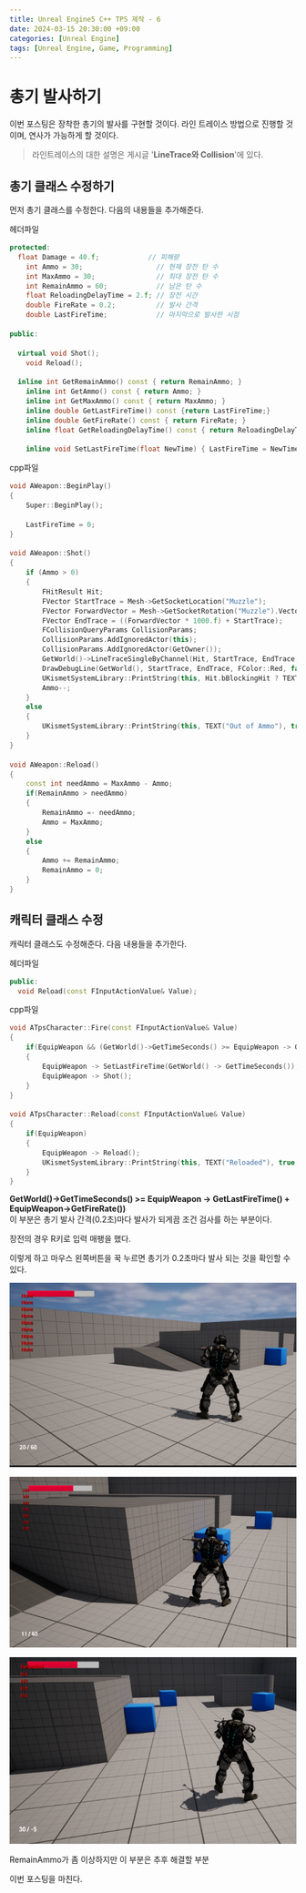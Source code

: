 ```yaml
---
title: Unreal Engine5 C++ TPS 제작 - 6
date: 2024-03-15 20:30:00 +09:00
categories: [Unreal Engine]
tags: [Unreal Engine, Game, Programming]
---
```


# 총기 발사하기

이번 포스팅은 장착한 총기의 발사를 구현할 것이다.
라인 트레이스 방법으로 진행할 것이며, 연사가 가능하게 할 것이다.

> 라인트레이스의 대한 설명은 게시글 '**LineTrace와 Collision**'에 있다.

## 총기 클래스 수정하기
먼저 총기 클래스를 수정한다. 다음의 내용들을 추가해준다.

헤더파일
```cpp
protected:
  float Damage = 40.f;            // 피해량
	int Ammo = 30;                  // 현재 장전 탄 수
	int MaxAmmo = 30;               // 최대 장전 탄 수
	int RemainAmmo = 60;            // 남은 탄 수
	float ReloadingDelayTime = 2.f; // 장전 시간
	double FireRate = 0.2;          // 발사 간격
	double LastFireTime;            // 마지막으로 발사한 시점
	
public:

  virtual void Shot();            
	void Reload();

  inline int GetRemainAmmo() const { return RemainAmmo; }
	inline int GetAmmo() const { return Ammo; }
	inline int GetMaxAmmo() const { return MaxAmmo; }
	inline double GetLastFireTime() const {return LastFireTime;}
	inline double GetFireRate() const { return FireRate; }
	inline float GetReloadingDelayTime() const { return ReloadingDelayTime; }
	
	inline void SetLastFireTime(float NewTime) { LastFireTime = NewTime; }
```

cpp파일
```cpp
void AWeapon::BeginPlay()
{
	Super::BeginPlay();

	LastFireTime = 0;
}

void AWeapon::Shot()
{
	if (Ammo > 0)
	{
		FHitResult Hit;
		FVector StartTrace = Mesh->GetSocketLocation("Muzzle");
		FVector ForwardVector = Mesh->GetSocketRotation("Muzzle").Vector();
		FVector EndTrace = ((ForwardVector * 1000.f) + StartTrace);
		FCollisionQueryParams CollisionParams;
		CollisionParams.AddIgnoredActor(this);
		CollisionParams.AddIgnoredActor(GetOwner());
		GetWorld()->LineTraceSingleByChannel(Hit, StartTrace, EndTrace, ECC_Visibility, CollisionParams);
		DrawDebugLine(GetWorld(), StartTrace, EndTrace, FColor::Red, false, 1, 0, 1);
		UKismetSystemLibrary::PrintString(this, Hit.bBlockingHit ? TEXT("Hit"):TEXT("None"), true, false, FLinearColor::Red, 1.f);
		Ammo--;
	}
	else
	{
		UKismetSystemLibrary::PrintString(this, TEXT("Out of Ammo"), true, false, FLinearColor::Red, 1.f);
	}
}

void AWeapon::Reload()
{
	const int needAmmo = MaxAmmo - Ammo;
	if(RemainAmmo > needAmmo)
	{
		RemainAmmo =- needAmmo;
		Ammo = MaxAmmo;
	}
	else
	{
		Ammo += RemainAmmo;
		RemainAmmo = 0;
	}
}
```

## 캐릭터 클래스 수정
캐릭터 클래스도 수정해준다. 다음 내용들을 추가한다.

헤더파일
```cpp
public:
  void Reload(const FInputActionValue& Value);
```

cpp파일
```cpp
void ATpsCharacter::Fire(const FInputActionValue& Value)
{
	if(EquipWeapon && (GetWorld()->GetTimeSeconds() >= EquipWeapon -> GetLastFireTime() + EquipWeapon->GetFireRate()))
	{
		EquipWeapon -> SetLastFireTime(GetWorld() -> GetTimeSeconds());
		EquipWeapon -> Shot();
	}
}

void ATpsCharacter::Reload(const FInputActionValue& Value)
{
	if(EquipWeapon)
	{
		EquipWeapon -> Reload();
		UKismetSystemLibrary::PrintString(this, TEXT("Reloaded"), true, false, FLinearColor::Red, 1.f);
	}
}
```

**GetWorld()->GetTimeSeconds() >= EquipWeapon -> GetLastFireTime() + EquipWeapon->GetFireRate())**  
이 부분은 총기 발사 간격(0.2초)마다 발사가 되게끔 조건 검사를 하는 부분이다.

장전의 경우 R키로 입력 매팽을 했다.

이렇게 하고 마우스 왼쪽버튼을 꾹 누르면 총기가 0.2초마다 발사 되는 것을
확인할 수 있다.

![No Hit](assets/UE5TPS/TPS-6/tps-6-0.png)  

![Hit](assets/UE5TPS/TPS-6/tps-6-1.png)  

![Reload](assets/UE5TPS/TPS-6/tps-6-2.png)  

RemainAmmo가 좀 이상하지만 이 부분은 추후 해결할 부분

이번 포스팅을 마친다.
